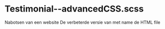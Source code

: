 # Testimonial--advancedCSS.scss
Nabotsen van een website
De verbeterde versie van met name de HTML file
